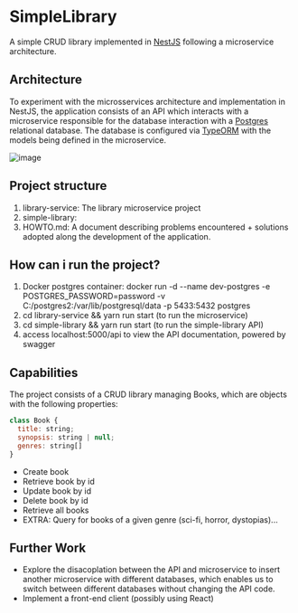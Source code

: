 # SimpleLibrary

A simple CRUD library implemented in [NestJS](https://nestjs.com/) following a microservice architecture.

## Architecture
To experiment with the microsservices architecture and implementation in NestJS, the application consists of an API which interacts with a microservice responsible for the database interaction with a [Postgres](https://www.postgresql.org/) relational database. The database is configured via [TypeORM](https://typeorm.io/#/) with the models being defined in the microservice.

![image](https://user-images.githubusercontent.com/37940382/150658479-d8311931-e618-42b7-b760-cd623403caf6.png)

## Project structure
1. library-service: The library microservice project
2. simple-library: 
3. HOWTO.md: A document describing problems encountered  + solutions adopted along the development of the application.

## How can i run the project?
1. Docker postgres container: docker run -d --name dev-postgres -e POSTGRES_PASSWORD=password -v C:/postgres2:/var/lib/postgresql/data -p 5433:5432 postgres
2. cd library-service && yarn run start (to run the microservice)
3. cd simple-library && yarn run start (to run the simple-library API)
4. access localhost:5000/api to view the API documentation, powered by swagger

## Capabilities
The project consists of a CRUD library managing Books, which are objects with the following properties:
```javascript
class Book {
  title: string;
  synopsis: string | null;
  genres: string[]
}
```
- Create book
- Retrieve book by id
- Update book by id
- Delete book by id
- Retrieve all books
- EXTRA: Query for books of a given genre (sci-fi, horror, dystopias)...

## Further Work
- Explore the disacoplation between the API and microservice to insert another microservice with different databases, which enables us to switch between different databases without changing the API code.
- Implement a front-end client (possibly using React)


